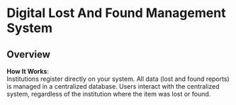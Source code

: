 <h1>Digital Lost And Found Management System</h1>
<h2>Overview</h2>
<b>How It Works</b>:<br>
Institutions register directly on your system.
All data (lost and found reports) is managed in a centralized database.
Users interact with the centralized system, regardless of the institution where the item was lost or found.
